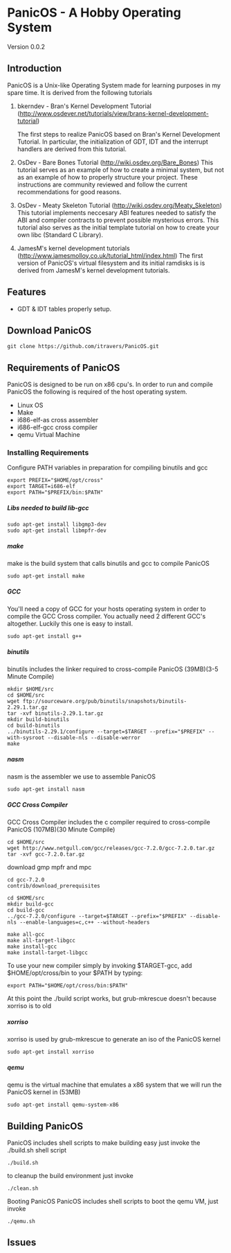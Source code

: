 PanicOS - A Hobby Operating System
==================================
Version 0.0.2

Introduction
------------

PanicOS is a Unix-like Operating System made for learning purposes in my spare time.
It is derived from the following tutorials

1. bkerndev - Bran's Kernel Development Tutorial (http://www.osdever.net/tutorials/view/brans-kernel-development-tutorial)

   The first steps to realize PanicOS based on Bran's Kernel Development
   Tutorial.
   In particular, the initialization of GDT, IDT and the interrupt handlers are derived
   from this tutorial.

2. OsDev - Bare Bones Tutorial (http://wiki.osdev.org/Bare_Bones)
   This tutorial serves as an example of how to create a minimal system, but not 
   as an example of how to properly structure your project. These instructions are 
   community reviewed and follow the current recommendations for good reasons.

3. OsDev - Meaty Skeleton Tutorial (http://wiki.osdev.org/Meaty_Skeleton)
   This tutorial implements neccesary ABI features needed to satisfy the ABI 
   and compiler contracts to prevent possible mysterious errors.
   This tutorial also serves as the initial template tutorial on how to create 
   your own libc (Standard C Library).

4. JamesM's kernel development tutorials (http://www.jamesmolloy.co.uk/tutorial_html/index.html)
   The first version of PanicOS's virtual filesystem and its initial
   ramdisks is is derived from JamesM's kernel development tutorials.
   
Features
--------
* GDT & IDT tables properly setup.
   
Download PanicOS
----------------
```shell
git clone https://github.com/itravers/PanicOS.git
```

Requirements of PanicOS
-----------------------
PanicOS is designed to be run on x86 cpu's. 
In order to run and compile PanicOS the following is
required of the host operating system.

* Linux OS
* Make
* i686-elf-as cross assembler
* i686-elf-gcc cross compiler
* qemu Virtual Machine

### Installing Requirements

Configure PATH variables in preparation for compiling binutils and gcc
```shell
export PREFIX="$HOME/opt/cross"
export TARGET=i686-elf
export PATH="$PREFIX/bin:$PATH"
```

##### Libs needed to build lib-gcc
```shell
sudo apt-get install libgmp3-dev
sudo apt-get install libmpfr-dev
```

##### make
make is the build system that calls binutils and gcc to compile PanicOS
```shell
sudo apt-get install make
```

##### GCC
You'll need a copy of GCC for your hosts operating system in order to compile
the GCC Cross compiler. You actually need 2 different GCC's altogether.
Luckily this one is easy to install.
```shell
sudo apt-get install g++
```

##### binutils  
binutils includes the linker required to cross-compile PanicOS (39MB)(3-5 Minute Compile)
```shell
mkdir $HOME/src
cd $HOME/src
wget ftp://sourceware.org/pub/binutils/snapshots/binutils-2.29.1.tar.gz
tar -xvf binutils-2.29.1.tar.gz
mkdir build-binutils
cd build-binutils
../binutils-2.29.1/configure --target=$TARGET --prefix="$PREFIX" --with-sysroot --disable-nls --disable-werror
make
```

##### nasm
nasm is the assembler we use to assemble PanicOS
```shell
sudo apt-get install nasm
```

##### GCC Cross Compiler
GCC Cross Compiler includes the c compiler required to cross-compile PanicOS (107MB)(30 Minute Compile)

```shell
cd $HOME/src
wget http://www.netgull.com/gcc/releases/gcc-7.2.0/gcc-7.2.0.tar.gz
tar -xvf gcc-7.2.0.tar.gz
```
download gmp mpfr and mpc
```shell
cd gcc-7.2.0
contrib/download_prerequisites

cd $HOME/src
mkdir build-gcc
cd build-gcc
../gcc-7.2.0/configure --target=$TARGET --prefix="$PREFIX" --disable-nls --enable-languages=c,c++ --without-headers

make all-gcc
make all-target-libgcc
make install-gcc
make install-target-libgcc
```

To use your new compiler simply by invoking $TARGET-gcc, add $HOME/opt/cross/bin to your $PATH by typing:
```shell
export PATH="$HOME/opt/cross/bin:$PATH"
```
At this point the ./build script works, but grub-mkrescue doesn't because xorriso is to old

##### xorriso
xorriso is used by grub-mkrescue to generate an iso of the PanicOS kernel
```shell
sudo apt-get install xorriso
```

##### qemu
qemu is the virtual machine that emulates a x86 system that we will run the PanicOS kernel in (53MB)
```shell
sudo apt-get install qemu-system-x86
```

Building PanicOS
--------------
PanicOS includes shell scripts to make building easy
just invoke the ./build.sh shell script
```shell
./build.sh
```
to cleanup the build environment just invoke
```shell
./clean.sh
```

Booting PanicOS
PanicOS includes shell scripts to boot the qemu VM, just invoke
```shell
./qemu.sh
```

Issues
--------------


